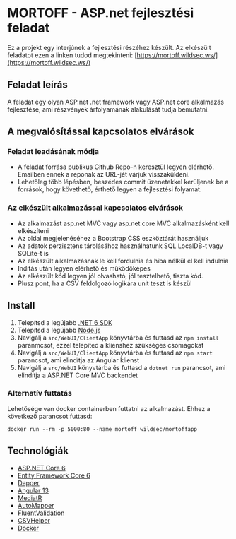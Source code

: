 ﻿# MORTOFF - ASP.net fejlesztési feladat 

Ez a projekt egy interjúnek a fejlesztési részéhez készült. Az elkészült feladatot ezen a linken tudod megtekinteni: [https://mortoff.wildsec.ws/](https://mortoff.wildsec.ws/)

## Feladat leírás

A feladat egy olyan ASP.net .net framework vagy ASP.net core alkalmazás fejlesztése, ami részvények árfolyamának alakulását tudja bemutatni. 

## A megvalósítással kapcsolatos elvárások

### Feladat leadásának módja

* A feladat forrása publikus Github Repo-n keresztül legyen elérhető. Emailben ennek a reponak az URL-jét várjuk visszaküldeni.
* Lehetőleg több lépésben, beszédes commit üzenetekkel kerüljenek be a források, hogy követhető, érthető legyen a fejlesztési folyamat.

### Az elkészült alkalmazással kapcsolatos elvárások

* Az alkalmazást asp.net MVC vagy asp.net core MVC alkalmazásként kell elkészíteni
* Az oldal megjelenéséhez a Bootstrap CSS eszköztárát használjuk
* Az adatok perzisztens tárolásához használhatunk SQL LocalDB-t vagy SQLite-t is
* Az elkészült alkalmazásnak le kell fordulnia és hiba nélkül el kell indulnia
* Indítás után legyen elérhető és működőképes
* Az elkészült kód legyen jól olvasható, jól tesztelhető, tiszta kód.
* Plusz pont, ha a CSV feldolgozó logikára unit teszt is készül 


## Install

1. Telepítsd a legújabb [.NET 6 SDK](https://dotnet.microsoft.com/download/dotnet/6.0)
2. Telepítsd a legújabb [Node.js](https://nodejs.org/en/)
3. Navigálj a `src/WebUI/ClientApp` könyvtárba és futtasd az `npm install` paranmcsot, ezzel telepíted a klienshez szükséges csomagokat
4. Navigálj a `src/WebUI/ClientApp` könyvtárba és futtasd az `npm start` parancsot, ami elindítja az Angular klienst
5. Navigálj a `src/WebUI` könyvtárba és futtasd a `dotnet run` parancsot, ami elindítja a ASP.NET Core MVC backendet

### Alternatív futtatás

Lehetősége van docker containerben futtatni az alkalmazást. Ehhez a következő parancsot futtasd:

`docker run --rm -p 5000:80 --name mortoff wildsec/mortoffapp`

## Technológiák

* [ASP.NET Core 6](https://docs.microsoft.com/en-us/aspnet/core/introduction-to-aspnet-core?view=aspnetcore-6.0)
* [Entity Framework Core 6](https://docs.microsoft.com/en-us/ef/core/)
* [Dapper](https://github.com/DapperLib/Dapper)
* [Angular 13](https://angular.io/)
* [MediatR](https://github.com/jbogard/MediatR)
* [AutoMapper](https://automapper.org/)
* [FluentValidation](https://fluentvalidation.net/)
* [CSVHelper](https://github.com/JoshClose/CsvHelper)
* [Docker](https://www.docker.com/)

